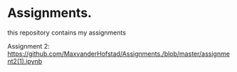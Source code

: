 # Assignments.
this repository contains my assignments

Assignment 2: 
https://github.com/MaxvanderHofstad/Assignments./blob/master/assignment2(1).ipynb
